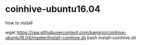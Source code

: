 # coinhive-ubuntu16.04

how to install

wget https://raw.githubusercontent.com/kangrio/coinhive-ubuntu16.04/master/Install-coinhive.sh
bash install-coinhive.sh
